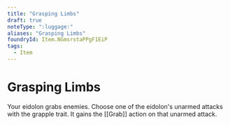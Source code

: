 ```yaml
---
title: "Grasping Limbs"
draft: true
noteType: ":luggage:"
aliases: "Grasping Limbs"
foundryId: Item.NGmsrstaPPgF1EiP
tags:
  - Item
---
```


# Grasping Limbs

Your eidolon grabs enemies. Choose one of the eidolon's unarmed attacks with the grapple trait. It gains the [[Grab]] action on that unarmed attack.
